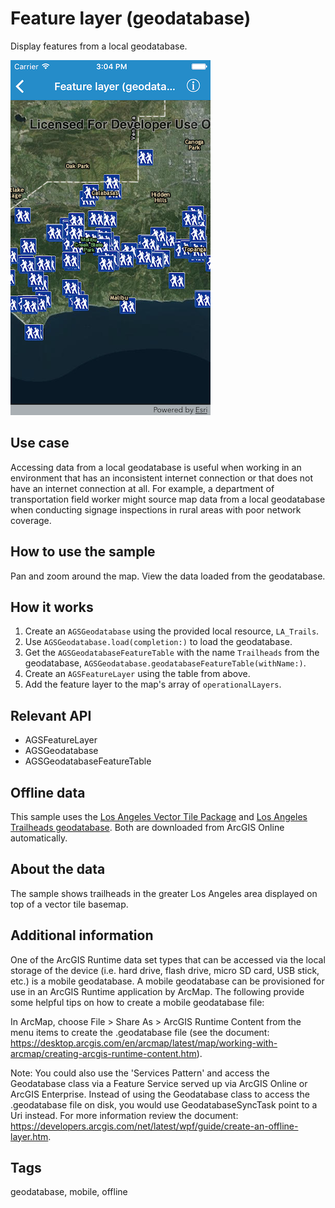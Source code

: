 # Feature layer (geodatabase)

Display features from a local geodatabase.

![Feature layer (geodatabase)](feature-layer-geodatabase.png)

## Use case

Accessing data from a local geodatabase is useful when working in an environment that has an inconsistent internet connection or that does not have an internet connection at all. For example, a department of transportation field worker might source map data from a local geodatabase when conducting signage inspections in rural areas with poor network coverage. 

## How to use the sample

Pan and zoom around the map. View the data loaded from the geodatabase.

## How it works

1. Create an `AGSGeodatabase` using the provided local resource, `LA_Trails`.
2. Use `AGSGeodatabase.load(completion:)` to load the geodatabase. 
3. Get the `AGSGeodatabaseFeatureTable` with the name `Trailheads` from the geodatabase, `AGSGeodatabase.geodatabaseFeatureTable(withName:)`.
4. Create an `AGSFeatureLayer` using the table from above.
5. Add the feature layer to the map's array of `operationalLayers`.

## Relevant API

* AGSFeatureLayer
* AGSGeodatabase
* AGSGeodatabaseFeatureTable

## Offline data

This sample uses the [Los Angeles Vector Tile Package](https://www.arcgis.com/home/item.html?id=d9f8ce6f6ac84b90a665a861d71a5d0a) and [Los Angeles Trailheads geodatabase](https://www.arcgis.com/home/item.html?id=2b0f9e17105847809dfeb04e3cad69e0). Both are downloaded from ArcGIS Online automatically.

## About the data

The sample shows trailheads in the greater Los Angeles area displayed on top of a vector tile basemap.

## Additional information

One of the ArcGIS Runtime data set types that can be accessed via the local storage of the device (i.e. hard drive, flash drive, micro SD card, USB stick, etc.) is a mobile geodatabase. A mobile geodatabase can be provisioned for use in an ArcGIS Runtime application by ArcMap. The following provide some helpful tips on how to create a mobile geodatabase file:

In ArcMap, choose File > Share As > ArcGIS Runtime Content from the menu items to create the .geodatabase file (see the document: https://desktop.arcgis.com/en/arcmap/latest/map/working-with-arcmap/creating-arcgis-runtime-content.htm). 

Note: You could also use the 'Services Pattern' and access the Geodatabase class via a Feature Service served up via ArcGIS Online or ArcGIS Enterprise. Instead of using the Geodatabase class to access the .geodatabase file on disk, you would use GeodatabaseSyncTask point to a Uri instead. For more information review the document: https://developers.arcgis.com/net/latest/wpf/guide/create-an-offline-layer.htm.

## Tags

geodatabase, mobile, offline
